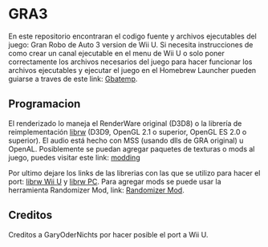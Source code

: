 # GRA3
En este repositorio encontraran el codigo fuente y archivos ejecutables del juego: Gran Robo de Auto 3 version de Wii U. 
Si necesita instrucciones de como crear un canal ejecutable en el menu de Wii U o solo poner correctamente los archivos necesarios del juego para hacer funcionar los archivos ejecutables y ejecutar el juego en el Homebrew Launcher pueden guiarse a traves de este link: [Gbatemp](https://gbatemp.net/threads/re3-wiiu-gta-iii-wii-u-port.579827/).

## Programacion
El renderizado lo maneja el RenderWare original (D3D8) o la librería de reimplementación [librw](https://github.com/GaryOderNichts/librw)  (D3D9, OpenGL 2.1 o superior, OpenGL ES 2.0 o superior).
El audio está hecho con MSS (usando dlls de GRA original) u OpenAL.
Posiblemente se puedan agregar paquetes de texturas o mods al juego, puedes visitar este link: [modding](https://github.com/td512/re3)

Por ultimo dejare los links de las librerias con las que se utilizo para hacer el port: [librw Wii U](https://github.com/GaryOderNichts/librw) y [librw PC](https://github.com/aap/librw). Para agregar mods se puede usar la herramienta Randomizer Mod, link: [Randomizer Mod](https://github.com/GTAMadman/GTA-III-Rainbomizer).

## Creditos
Creditos a GaryOderNichts por hacer posible el port a Wii U.
